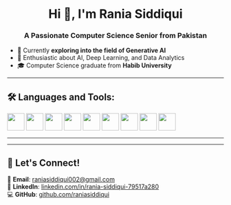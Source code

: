 <h1 align="center">Hi 👋, I'm Rania Siddiqui</h1>
<h3 align="center">A Passionate Computer Science Senior from Pakistan</h3>

- 🌱 Currently **exploring into the field of Generative AI**  
- 🚀 Enthusiastic about AI, Deep Learning, and Data Analytics   
- 🎓 Computer Science graduate from **Habib University**  

---

## 🛠️ Languages and Tools:
<p align="left">
  <img src="https://cdn.jsdelivr.net/gh/devicons/devicon/icons/python/python-original.svg" width="40" height="40"/>
  <img src="https://cdn.jsdelivr.net/gh/devicons/devicon/icons/cplusplus/cplusplus-original.svg" width="40" height="40"/>
  <img src="https://cdn.jsdelivr.net/gh/devicons/devicon/icons/javascript/javascript-original.svg" width="40" height="40"/>
  <img src="https://cdn.jsdelivr.net/gh/devicons/devicon/icons/react/react-original.svg" width="40" height="40"/>
  <img src="https://cdn.jsdelivr.net/gh/devicons/devicon/icons/nodejs/nodejs-original.svg" width="40" height="40"/>
  <img src="https://cdn.jsdelivr.net/gh/devicons/devicon/icons/mongodb/mongodb-original.svg" width="40" height="40"/>
  <img src="https://cdn.jsdelivr.net/gh/devicons/devicon/icons/mysql/mysql-original.svg" width="40" height="40"/>
  <img src="https://cdn.jsdelivr.net/gh/devicons/devicon/icons/git/git-original.svg" width="40" height="40"/>
  <img src="https://cdn.jsdelivr.net/gh/devicons/devicon/icons/csharp/csharp-original.svg" width="40" height="40"/>
</p>



---
 

---

## 🚀 Let's Connect!
📩 **Email**: [raniasiddiqui002@gmail.com](mailto:raniasiddiqui002@gmail.com)  
🔗 **LinkedIn**: [linkedin.com/in/rania-siddiqui-79517a280](https://linkedin.com/in/rania-siddiqui-79517a280)  
💻 **GitHub**: [github.com/raniasiddiqui](https://github.com/raniasiddiqui)  

